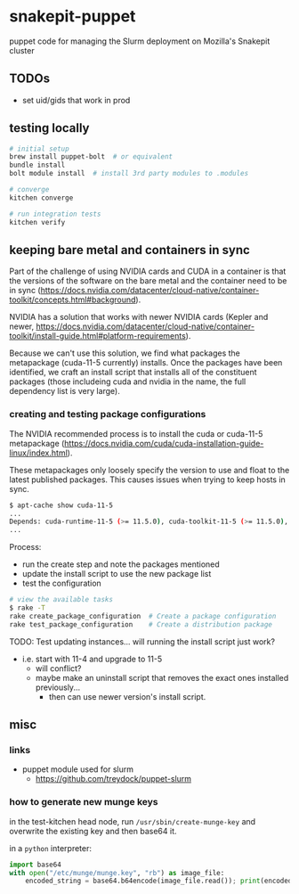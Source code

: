 # snakepit-puppet

puppet code for managing the Slurm deployment on Mozilla's Snakepit cluster

## TODOs

- set uid/gids that work in prod

## testing locally

```bash
# initial setup
brew install puppet-bolt  # or equivalent
bundle install
bolt module install  # install 3rd party modules to .modules

# converge
kitchen converge

# run integration tests
kitchen verify
```

## keeping bare metal and containers in sync

Part of the challenge of using NVIDIA cards and CUDA in a container is that the versions of the software on the bare metal and the container need to be in sync (https://docs.nvidia.com/datacenter/cloud-native/container-toolkit/concepts.html#background).

NVIDIA has a solution that works with newer NVIDIA cards (Kepler and newer, https://docs.nvidia.com/datacenter/cloud-native/container-toolkit/install-guide.html#platform-requirements).

Because we can't use this solution, we find what packages the metapackage (cuda-11-5 currently) installs. Once the packages have been identified, we craft an install script that installs all of the constituent packages (those includeing cuda and nvidia in the name, the full dependency list is very large).

### creating and testing package configurations

The NVIDIA recommended process is to install the cuda or cuda-11-5 metapackage (https://docs.nvidia.com/cuda/cuda-installation-guide-linux/index.html).

These metapackages only loosely specify the version to use and float to the latest published packages. This causes issues when trying to keep hosts in sync.

```bash
$ apt-cache show cuda-11-5
...
Depends: cuda-runtime-11-5 (>= 11.5.0), cuda-toolkit-11-5 (>= 11.5.0), cuda-demo-suite-11-5 (>= 11.5.50)
...
```

Process:

- run the create step and note the packages mentioned
- update the install script to use the new package list
- test the configuration

```bash
# view the available tasks
$ rake -T
rake create_package_configuration  # Create a package configuration
rake test_package_configuration    # Create a distribution package
```

TODO: Test updating instances... will running the install script just work?

- i.e. start with 11-4 and upgrade to 11-5
  - will conflict?
  - maybe make an uninstall script that removes the exact ones installed previously...
    - then can use newer version's install script.

## misc

### links

- puppet module used for slurm
  - <https://github.com/treydock/puppet-slurm>

### how to generate new munge keys

in the test-kitchen head node, run `/usr/sbin/create-munge-key` and overwrite the existing key and then base64 it.

in a `python` interpreter:

```python
import base64
with open("/etc/munge/munge.key", "rb") as image_file:
    encoded_string = base64.b64encode(image_file.read()); print(encoded_string)
```
